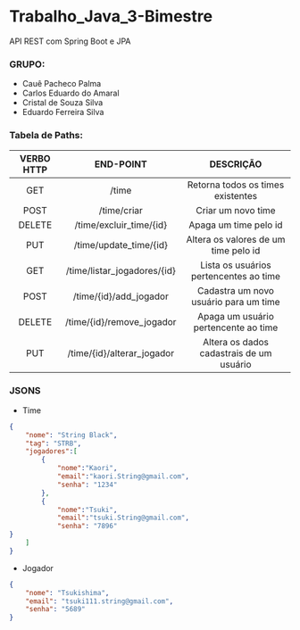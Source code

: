# Trabalho_Java_3-Bimestre
API REST com Spring Boot e JPA

### GRUPO:
* Cauê Pacheco Palma
* Carlos Eduardo do Amaral
* Cristal de Souza Silva
* Eduardo Ferreira Silva

### Tabela de Paths:

VERBO HTTP	| END-POINT	   		             | DESCRIÇÃO
:----------:| :---------------------------:|:----------------------------------------:
GET			    | /time					               | Retorna todos os times existentes
POST			  |/time/criar				           | Criar um novo time
DELETE		  |/time/excluir_time/{id}		   | Apaga um time pelo id
PUT			    |/time/update_time/{id}		     | Altera os valores de um time pelo id
GET			    |/time/listar_jogadores/{id}  | Lista os usuários pertencentes ao time 
POST			  |/time/{id}/add_jogador		     | Cadastra um novo usuário para um time
DELETE		  |/time/{id}/remove_jogador 	   | Apaga um usuário pertencente ao time
PUT			    |/time/{id}/alterar_jogador 	 | Altera os dados cadastrais de um usuário

### JSONS
* Time
~~~json
{
    "nome": "String Black",
    "tag": "STRB",
    "jogadores":[
        {
            "nome":"Kaori",
            "email":"kaori.String@gmail.com",
            "senha": "1234"
        },
		{
            "nome":"Tsuki",
            "email":"tsuki.String@gmail.com",
            "senha": "7896"
}
    ]
}
~~~

* Jogador
~~~json
{
    "nome": "Tsukishima",
    "email": "tsuki111.string@gmail.com",
    "senha": "5689"
}
~~~
